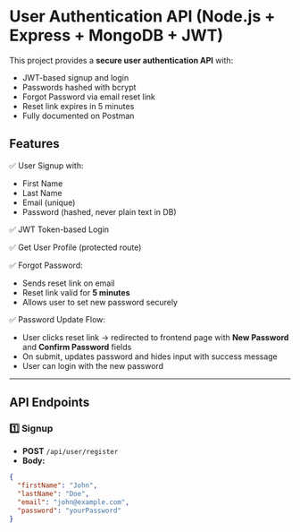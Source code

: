 # User Authentication API (Node.js + Express + MongoDB + JWT)

This project provides a **secure user authentication API** with:
- JWT-based signup and login
- Passwords hashed with bcrypt
- Forgot Password via email reset link
- Reset link expires in 5 minutes
- Fully documented on Postman

## Features

✅ User Signup with:
- First Name
- Last Name
- Email (unique)
- Password (hashed, never plain text in DB)

✅ JWT Token-based Login

✅ Get User Profile (protected route)

✅ Forgot Password:
- Sends reset link on email
- Reset link valid for **5 minutes**
- Allows user to set new password securely

✅ Password Update Flow:
- User clicks reset link → redirected to frontend page with **New Password** and **Confirm Password** fields
- On submit, updates password and hides input with success message
- User can login with the new password

---

## API Endpoints

### 1️⃣ Signup
- **POST** `/api/user/register`
- **Body:**
```json
{
  "firstName": "John",
  "lastName": "Doe",
  "email": "john@example.com",
  "password": "yourPassword"
}
